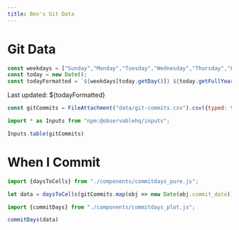 ```yaml
---
title: Ben's Git Data
---
```


# Git Data

```js
const weekdays = ["Sunday","Monday","Tuesday","Wednesday","Thursday","Friday","Saturday"];
const today = new Date();
const todayFormatted = `${weekdays[today.getDay()]} ${today.getFullYear()}-${(today.getMonth() + 1).toString().padStart(2, '0')}-${today.getDate().toString().padStart(2, '0')}`;
```

Last updated: ${todayFormatted}

```js
const gitCommits = FileAttachment("data/git-commits.csv").csv({typed: true});
```

```js
import * as Inputs from "npm:@observablehq/inputs";
```

```js
Inputs.table(gitCommits)
```

# When I Commit

```js
import {daysToCells} from "./components/commitdays_pure.js";
```

```js
let data = daysToCells(gitCommits.map(obj => new Date(obj.commit_date)));
```

```js
import {commitDays} from "./components/commitdays_plot.js";
```

```js
commitDays(data)
```
